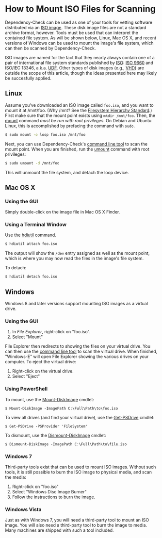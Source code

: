 How to Mount ISO Files for Scanning
===================================

Dependency-Check can be used as one of your tools for vetting software
distributed via an [ISO image](https://en.wikipedia.org/wiki/ISO_image). These
disk image files are not a standard archive format, however. Tools must be
used that can interpret the contained file system. As will be shown below,
Linux, Mac OS X, and recent versions of Windows can be used to mount the
image's file system, which can then be scanned by Dependency-Check.

ISO images are named for the fact that they nearly always contain one of a
pair of international file system standards published by
[ISO](http://www.iso.org/): [ISO 9660](https://en.wikipedia.org/wiki/ISO_9660)
and ISO/IEC 13346, a.k.a. [UDF](https://en.wikipedia.org/wiki/Universal_Disk_Format). Other types of disk images (e.g.,
[VHD](https://en.wikipedia.org/wiki/VHD_%28file_format%29)) are outside the
scope of this article, though the ideas presented here may likely be
succesfully applied.

Linux
-----

Assume you've downloaded an ISO image called `foo.iso`, and you want to mount
it at /mnt/foo. (Why /mnt? See the
[Filesystem Hierarchy Standard](http://refspecs.linuxfoundation.org/FHS_3.0/fhs/ch03s12.html).)
First make sure that the mount point exists using `mkdir /mnt/foo`. Then, the
[mount](http://linux.die.net/man/8/mount) command *must be run with root
privileges*. On Debian and Ubuntu Linux, this is accomplished by prefacing the
command with `sudo`.

```sh
$ sudo mount -o loop foo.iso /mnt/foo
```

Next, you can use Dependency-Check's [command line tool](dependency-check-cli/index.html)
to scan the mount point. When you are finished, run the
[umount](http://linux.die.net/man/8/umount) command with root privileges:

```sh
$ sudo umount -d /mnt/foo
```

This will unmount the file system, and detach the loop device.

Mac OS X
--------

### Using the GUI

Simply double-click on the image file in Mac OS X Finder.

### Using a Terminal Window

Use the [hdiutil](https://developer.apple.com/library/mac/documentation/Darwin/Reference/ManPages/man1/hdiutil.1.html)
command.

```sh
$ hdiutil attach foo.iso
```

The output will show the `/dev` entry assigned as well as the mount point,
which is where you may now read the files in the image's file system.

To detach:

```sh
$ hdiutil detach foo.iso
```

Windows
-------

Windows 8 and later versions support mounting ISO images as a virtual drive.

### Using the GUI

1. In *File Explorer*, right-click on "foo.iso".
2. Select "Mount"

File Explorer then redirects to showing the files on your virtual drive. You can then use the [command line tool](dependency-check-cli/index.html) to scan the virtual drive. When finished, "Windows-E" will open File Explorer showing the various drives on your computer. To eject the virtual drive:

1. Right-click on the virtual drive.
2. Select "Eject"

### Using PowerShell

To mount, use the [Mount-DiskImage](https://technet.microsoft.com/en-us/%5Clibrary/Hh848706%28v=WPS.630%29.aspx)
cmdlet:

```posh
$ Mount-DiskImage -ImagePath C:\Full\Path\to\foo.iso
```

To view all drives (and find your virtual drive), use the
[Get-PSDrive](https://technet.microsoft.com/en-us/library/Hh849796.aspx)
cmdlet:

```posh
$ Get-PSDrive -PSProvider 'FileSystem'
```

To dismount, use the [Dismount-DiskImage](https://technet.microsoft.com/en-us/library/hh848693%28v=wps.630%29.aspx)
cmdlet:

```posh
$ Dismount-DiskImage -ImagePath C:\Full\Path\to\file.iso
```

### Windows 7

Third-party tools exist that can be used to mount ISO images. Without such
tools, it is still possible to burn the ISO image to physical media, and scan
the media:

1. Right-click on "foo.iso"
2. Select "Windows Disc Image Burner"
3. Follow the instructions to burn the image.

### Windows Vista

Just as with Windows 7, you will need a third-party tool to mount an ISO
image. You will also need a third-party tool to burn the image to media.
Many machines are shipped with such a tool included.